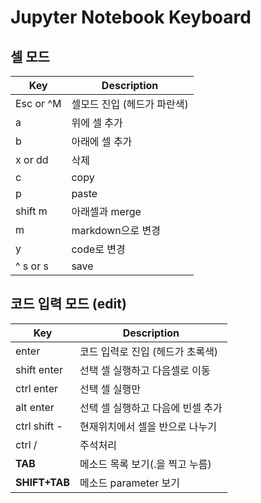 # Jupyter Notebook Keyboard

## 셀 모드
|Key|Description|
|---|----|
| Esc  or ^M | 셀모드 진입 (헤드가 파란색) |
| a | 위에 셀 추가  |
| b | 아래에 셀 추가  |
| x  or dd | 삭제|
| c | copy|
| p | paste|
| shift m | 아래셀과 merge|
| m | markdown으로 변경|
| y | code로 변경|
| ^ s or s| save |

## 코드 입력 모드 (edit)
|Key|Description|
|---|----|
| enter | 코드 입력로 진입 (헤드가 초록색)|
| shift enter | 선택 셀 실행하고 다음셀로 이동|
| ctrl enter | 선택 셀 실행만 |
| alt enter | 선택 셀 실행하고 다음에 빈셀 추가 |
| ctrl shift - | 현재위치에서 셀을 반으로 나누기 |
| ctrl / | 주석처리 |
| **TAB** | 메소드 목록 보기(.을 찍고 누름) |
| **SHIFT+TAB** | 메소드 parameter 보기 |
